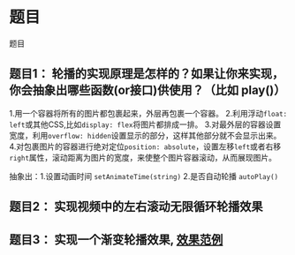 # 题目

题目

## 题目1： 轮播的实现原理是怎样的？如果让你来实现，你会抽象出哪些函数(or接口)供使用？（比如 play()）

1.用一个容器将所有的图片都包裹起来，外层再包裹一个容器。
2.利用浮动`float: left`或其他CSS,比如`display: flex`将图片都排成一排。
3.对最外层的容器设置宽度，利用`overflow: hidden`设置显示的部分，这样其他部分就不会显示出来。
4.对包裹图片的容器进行绝对定位`position: absolute`，设置左移`left`或者右移`right`属性，滚动距离为图片的宽度，来使整个图片容器滚动，从而展现图片。

抽象出：1.设置动画时间 `setAnimateTime(string)` 2.是否自动轮播 `autoPlay()`

## 题目2： 实现视频中的左右滚动无限循环轮播效果

## 题目3： 实现一个渐变轮播效果, [效果范例](http://book.jirengu.com/jirengu-inc/js-works/carousel/carousel-fade-jquery.html#)